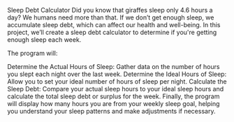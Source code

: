 Sleep Debt Calculator
Did you know that giraffes sleep only 4.6 hours a day? We humans need more than that. If we don’t get enough sleep, we accumulate sleep debt, which can affect our health and well-being. In this project, we’ll create a sleep debt calculator to determine if you're getting enough sleep each week.

The program will:

Determine the Actual Hours of Sleep: Gather data on the number of hours you slept each night over the last week.
Determine the Ideal Hours of Sleep: Allow you to set your ideal number of hours of sleep per night.
Calculate the Sleep Debt: Compare your actual sleep hours to your ideal sleep hours and calculate the total sleep debt or surplus for the week.
Finally, the program will display how many hours you are from your weekly sleep goal, helping you understand your sleep patterns and make adjustments if necessary.
